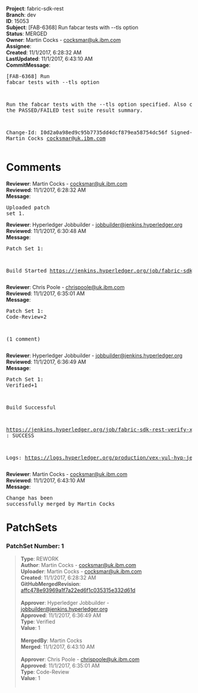 <strong>Project</strong>: fabric-sdk-rest<br><strong>Branch</strong>: dev<br><strong>ID</strong>: 15053<br><strong>Subject</strong>: [FAB-6368] Run fabcar tests with --tls option<br><strong>Status</strong>: MERGED<br><strong>Owner</strong>: Martin Cocks - cocksmar@uk.ibm.com<br><strong>Assignee</strong>:<br><strong>Created</strong>: 11/1/2017, 6:28:32 AM<br><strong>LastUpdated</strong>: 11/1/2017, 6:43:10 AM<br><strong>CommitMessage</strong>:<br><pre>[FAB-6368] Run fabcar tests with --tls option

Run the fabcar tests with the --tls option specified.
Also clarify the PASSED/FAILED test suite result summary.

Change-Id: I0d2a0a98ed9c95b7735dd4dcf879ea58754dc56f
Signed-off-by: Martin Cocks <cocksmar@uk.ibm.com>
</pre><h1>Comments</h1><strong>Reviewer</strong>: Martin Cocks - cocksmar@uk.ibm.com<br><strong>Reviewed</strong>: 11/1/2017, 6:28:32 AM<br><strong>Message</strong>: <pre>Uploaded patch set 1.</pre><strong>Reviewer</strong>: Hyperledger Jobbuilder - jobbuilder@jenkins.hyperledger.org<br><strong>Reviewed</strong>: 11/1/2017, 6:30:48 AM<br><strong>Message</strong>: <pre>Patch Set 1:

Build Started https://jenkins.hyperledger.org/job/fabric-sdk-rest-verify-x86_64/64/</pre><strong>Reviewer</strong>: Chris Poole - chrispoole@uk.ibm.com<br><strong>Reviewed</strong>: 11/1/2017, 6:35:01 AM<br><strong>Message</strong>: <pre>Patch Set 1: Code-Review+2

(1 comment)</pre><strong>Reviewer</strong>: Hyperledger Jobbuilder - jobbuilder@jenkins.hyperledger.org<br><strong>Reviewed</strong>: 11/1/2017, 6:36:49 AM<br><strong>Message</strong>: <pre>Patch Set 1: Verified+1

Build Successful 

https://jenkins.hyperledger.org/job/fabric-sdk-rest-verify-x86_64/64/ : SUCCESS

Logs: https://logs.hyperledger.org/production/vex-yul-hyp-jenkins-3/fabric-sdk-rest-verify-x86_64/64</pre><strong>Reviewer</strong>: Martin Cocks - cocksmar@uk.ibm.com<br><strong>Reviewed</strong>: 11/1/2017, 6:43:10 AM<br><strong>Message</strong>: <pre>Change has been successfully merged by Martin Cocks</pre><h1>PatchSets</h1><h3>PatchSet Number: 1</h3><blockquote><strong>Type</strong>: REWORK<br><strong>Author</strong>: Martin Cocks - cocksmar@uk.ibm.com<br><strong>Uploader</strong>: Martin Cocks - cocksmar@uk.ibm.com<br><strong>Created</strong>: 11/1/2017, 6:28:32 AM<br><strong>GitHubMergedRevision</strong>: [affc478e93969a1f7a22ed6f1c035315e332d61d](https://github.com/hyperledger/fabric-sdk-rest/commit/affc478e93969a1f7a22ed6f1c035315e332d61d)<br><br><strong>Approver</strong>: Hyperledger Jobbuilder - jobbuilder@jenkins.hyperledger.org<br><strong>Approved</strong>: 11/1/2017, 6:36:49 AM<br><strong>Type</strong>: Verified<br><strong>Value</strong>: 1<br><br><strong>MergedBy</strong>: Martin Cocks<br><strong>Merged</strong>: 11/1/2017, 6:43:10 AM<br><br><strong>Approver</strong>: Chris Poole - chrispoole@uk.ibm.com<br><strong>Approved</strong>: 11/1/2017, 6:35:01 AM<br><strong>Type</strong>: Code-Review<br><strong>Value</strong>: 1<br><br></blockquote>